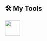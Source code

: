 ## 🛠 My Tools
<a target="_blank" > <img src="https://img.icons8.com/color/512/intellij-idea.png"  width="48" height="48"/> </a> 